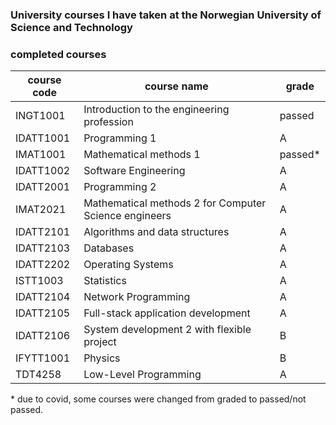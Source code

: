 ### University courses I have taken at the Norwegian University of Science and Technology


### completed courses
| course code | course name                                         | grade   |
|-----------|-------------------------------------------------------|---------|
| INGT1001  | Introduction to the engineering profession            | passed  |
| IDATT1001 | Programming 1                                         | A       |
| IMAT1001  | Mathematical methods 1                                | passed* |
| IDATT1002 | Software Engineering                                  | A       |
| IDATT2001 | Programming 2                                         | A       |
| IMAT2021  | Mathematical methods 2 for Computer Science engineers | A       |
| IDATT2101 | Algorithms and data structures                        | A       |
| IDATT2103 | Databases                                             | A       |
| IDATT2202 | Operating Systems                                     | A       |
| ISTT1003  | Statistics                                            | A       |
| IDATT2104 | Network Programming                                   | A       |
| IDATT2105 | Full-stack application development                    | A       |
| IDATT2106 | System development 2 with flexible project            | B       |
| IFYTT1001 | Physics                                               | B       |
| TDT4258   | Low-Level Programming                                 | A       |


\* due to covid, some courses were changed from graded to passed/not passed.
